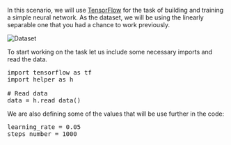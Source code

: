 In this scenario, we will use [TensorFlow](https://www.tensorflow.org/) for the task of building and training a simple neural network. As the dataset, we will be using the linearly separable one that you had a chance to work previously.

<img src="/basiafusinska/courses/deep-learning-with-tensorflow/tensorflow-training/assets/dataset.png" alt="Dataset">

To start working on the task let us include some necessary imports and read the data.

<pre class="file" data-filename="neural_network.py" data-target="replace">
import tensorflow as tf
import helper as h

# Read data
data = h.read_data()
</pre>

We are also defining some of the values that will be use further in the code:

<pre class="file" data-filename="neural_network.py" data-target="append">
learning_rate = 0.05
steps_number = 1000
</pre>
